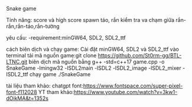 Snake game

Tính năng:
score và high score
spawn táo, rắn
kiểm tra va chạm giữa rắn-rắn,rắn-táo,rắn-tường

yêu cầu:
-requirement:minGW64, SDL2, SDL2_ttf

cách biên dịch và chạy game:
Cài đặt minGW64, SDL2 và SDL2_ttf
vào terminal tải mã nguồn game:git clone https://github.com/St0rm-gg/BTL-LTNC.git
biên dịch mã nguồn bằng g++ -std=c++17 game.cpp -o SnakeGame -lmingw32 -lSDL2main -lSDL2 -lSDL2_image -lSDL2_mixer -lSDL2_ttf
chạy game ./SnakeGame

tài liệu tham khảo:
chatgpt
font:https://www.fontspace.com/super-pixel-font-f112028
YT tham khảo:https://www.youtube.com/watch?v=3kw1-dOikMA&t=1352s
